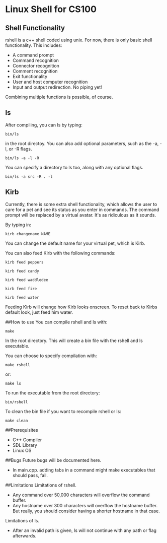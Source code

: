 # Linux Shell for CS100
## Shell Functionality

rshell is a c++ shell coded using unix. For now, there is only basic shell functionality. This includes:

* A command prompt
* Command recognition
* Connector recognition
* Comment recognition
* Exit functionality
* User and host computer recognition
* Input and output redirection. No piping yet!

Combining multiple functions is possible, of course.

## ls
After compiling, you can ls by typing:

``bin/ls``

in the root directoy. You can also add optional parameters, such as the -a, -l, or -R flags. 

``bin/ls -a -l -R``

You can specify a directory to ls too, along with any optional flags.

``bin/ls -a src -R . -l``

## Kirb
Currently, there is some extra shell functionality, which allows the user to care for a pet and see its status as you enter in commands. 
The command prompt will be replaced by a virtual avatar. It's as ridiculous as it sounds.

By typing in:

``kirb changename NAME``

You can change the default name for your virtual pet, which is Kirb.

You can also feed Kirb with the following commands:

``kirb feed peppers``

``kirb feed candy``

``kirb feed waddledee``

``kirb feed fire``

``kirb feed water``

Feeding Kirb will change how Kirb looks onscreen. To reset back to Kirbs default look, just feed him water.

##How to use
You can compile rshell and ls with:

``make``

In the root directory. This will create a bin file with the rshell and ls executable.

You can choose to specify compilation with:

``make rshell``

or:

``make ls``

To run the executable from the root directory:

``bin/rshell``

To clean the bin file if you want to recompile rshell or ls:

``make clean``

##Prerequisites

* C++ Compiler
* SDL Library
* Linux OS

##Bugs
Future bugs will be documented here.

* In main.cpp. adding tabs in a command might make executables that should pass, fail.

##Limitations
Limitations of rshell.

* Any command over 50,000 characters will overflow the command buffer.
* Any hostname over 300 characters will overflow the hostname buffer.
But really, you should consider having a shorter hostname in that case.

Limitations of ls.

* After an invalid path is given, ls will not continue with any path or flag afterwards.
